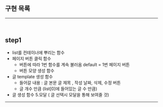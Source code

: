 <h2>구현 목록</h2>

---

<br>

## step1

- list를 컨테이너에 뿌리는 함수
- 페이지 버튼 클릭 함수
  - 버튼에 따라 1번 함수를 계속 불러옴 default = 1번 페이지 버튼
  - 버튼 모양 생성 함수
- 글 template 생성 함수
  - 들어갈 내용 : 글 본문 글 제목 , 작성 날짜, 삭제, 수정 버튼
  - 글 개수 만큼 (list[0]에 들어있는 글 수 만큼)
- 글 생성 함수 5.모달 ( 글 선택시 모달을 통해 보여줄 것)

---

